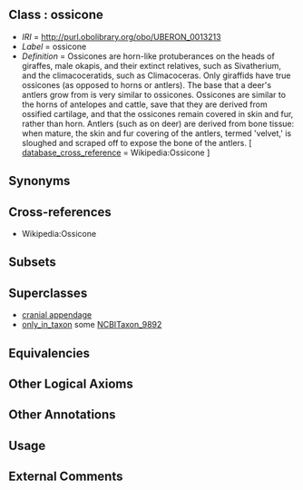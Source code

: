 
## Class : ossicone

 * *IRI* = http://purl.obolibrary.org/obo/UBERON_0013213
 * *Label* = ossicone
 * *Definition* = Ossicones are horn-like protuberances on the heads of giraffes, male okapis, and their extinct relatives, such as Sivatherium, and the climacoceratids, such as Climacoceras. Only giraffids have true ossicones (as opposed to horns or antlers). The base that a deer's antlers grow from is very similar to ossicones. Ossicones are similar to the horns of antelopes and cattle, save that they are derived from ossified cartilage, and that the ossicones remain covered in skin and fur, rather than horn. Antlers (such as on deer) are derived from bone tissue: when mature, the skin and fur covering of the antlers, termed 'velvet,' is sloughed and scraped off to expose the bone of the antlers. [ [database_cross_reference](../../ef/oboInOwl#hasDbXref.md) = Wikipedia:Ossicone ]

## Synonyms


## Cross-references

 * Wikipedia:Ossicone

## Subsets


## Superclasses

 * [cranial appendage](../../UBERON/69/UBERON_0006969.md)
 * [only_in_taxon](../../RO/60/RO_0002160.md) some [NCBITaxon_9892](../../NCBITaxon/92/NCBITaxon_9892.md)

## Equivalencies


## Other Logical Axioms


## Other Annotations


## Usage


## External Comments

